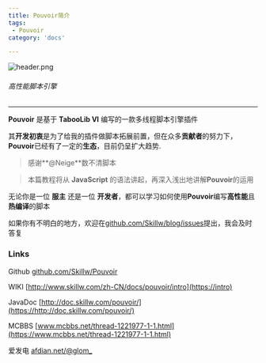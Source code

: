 ```yaml
---
title: Pouvoir简介
tags:
 - Pouvoir
category: 'docs'

---
```


![header.png](https:///assets/docs/pouvoir/header.png)

###### 高性能脚本引擎

---

**Pouvoir** 是基于 **TabooLib VI** 编写的一款多线程脚本引擎插件

<!-- 你完全可以向Pouvoir添加你喜欢脚本语言引擎，前提是它实现了jsr223标准。 -->

其**开发初衷**是为了给我的插件做脚本拓展前置，但在众多**贡献者**的努力下，**Pouvoir**已经有了一定的**生态**，目前仍呈扩大趋势.

> 感谢**@Neige**数不清脚本

> 本篇教程将从 **JavaScript** 的语法讲起，再深入浅出地讲解**Pouvoir**的运用

无论你是一位 **服主** 还是一位 **开发者**，都可以学习如何使用**Pouvoir**编写**高性能**且**热编译**的脚本

如果你有不明白的地方，欢迎在[github.com/Skillw/blog/issues](https://github.com/Skillw/Skillw/issues)提出，我会及时答复

### Links

Github [github.com/Skillw/Pouvoir](https://github.com/Skillw/Pouvoir)

WIKI [http://www.skillw.com/zh-CN/docs/pouvoir/intro](https://intro)

JavaDoc [http://doc.skillw.com/pouvoir/](https://http://doc.skillw.com/pouvoir/)

MCBBS [www.mcbbs.net/thread-1221977-1-1.html](https://www.mcbbs.net/thread-1221977-1-1.html)

爱发电 [afdian.net/@glom\_](https://afdian.net/@glom_)
